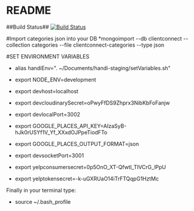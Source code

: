 # README #

##Build Status##
[![Build Status](https://drone.io/bitbucket.org/knb6/bookdweb/status.png)](https://drone.io/bitbucket.org/knb6/bookdweb/latest)

#Import categories json into your DB
*mongoimport --db clientconnect --collection categories --file clientconnect-categories --type json

#SET ENVIRONMENT VARIABLES
* alias handiEnv=". ~/Documents/handi-staging/setVariables.sh"

* export NODE_ENV=development
* export devhost=localhost
* export devcloudinarySecret=oPwyFfDS9Zhprx3NibKbFoFanjw
* export devlocalPort=3002
* export GOOGLE_PLACES_API_KEY=AIzaSyB-hJk0rUSYf1V_Yf_XXxdOJPpeTiodFTo
* export GOOGLE_PLACES_OUTPUT_FORMAT=json
* export devsocketPort=3001
* export yelpconsumersecret=0p5OnO_XT-Qfwtl_TIVCrG_lPpU
* export yelptokensecret=-k-uGXRUaO14iTrFTQqpG1HztMc

Finally in your terminal type:
* source ~/.bash_profile